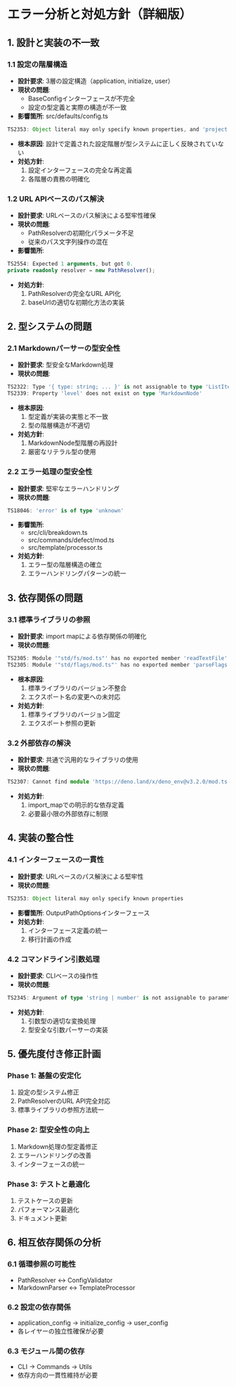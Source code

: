 # エラー分析と対処方針（詳細版）

## 1. 設計と実装の不一致

### 1.1 設定の階層構造

- **設計要求**: 3層の設定構造（application, initialize, user）
- **現状の問題**:
  - BaseConfigインターフェースが不完全
  - 設定の型定義と実際の構造が不一致
- **影響箇所**: src/defaults/config.ts

```typescript
TS2353: Object literal may only specify known properties, and 'project' does not exist in type 'BaseConfig'.
```

- **根本原因**: 設計で定義された設定階層が型システムに正しく反映されていない
- **対処方針**:
  1. 設定インターフェースの完全な再定義
  2. 各階層の責務の明確化

### 1.2 URL APIベースのパス解決

- **設計要求**: URLベースのパス解決による堅牢性確保
- **現状の問題**:
  - PathResolverの初期化パラメータ不足
  - 従来のパス文字列操作の混在
- **影響箇所**:

```typescript
TS2554: Expected 1 arguments, but got 0.
private readonly resolver = new PathResolver();
```

- **対処方針**:
  1. PathResolverの完全なURL API化
  2. baseUrlの適切な初期化方法の実装

## 2. 型システムの問題

### 2.1 Markdownパーサーの型安全性

- **設計要求**: 型安全なMarkdown処理
- **現状の問題**:

```typescript
TS2322: Type '{ type: string; ... }' is not assignable to type 'ListItemNode'
TS2339: Property 'level' does not exist on type 'MarkdownNode'
```

- **根本原因**:
  1. 型定義が実装の実態と不一致
  2. 型の階層構造が不適切
- **対処方針**:
  1. MarkdownNode型階層の再設計
  2. 厳密なリテラル型の使用

### 2.2 エラー処理の型安全性

- **設計要求**: 堅牢なエラーハンドリング
- **現状の問題**:

```typescript
TS18046: 'error' is of type 'unknown'
```

- **影響箇所**:
  - src/cli/breakdown.ts
  - src/commands/defect/mod.ts
  - src/template/processor.ts
- **対処方針**:
  1. エラー型の階層構造の確立
  2. エラーハンドリングパターンの統一

## 3. 依存関係の問題

### 3.1 標準ライブラリの参照

- **設計要求**: import mapによる依存関係の明確化
- **現状の問題**:

```typescript
TS2305: Module '"std/fs/mod.ts"' has no exported member 'readTextFile'
TS2305: Module '"std/flags/mod.ts"' has no exported member 'parseFlags'
```

- **根本原因**:
  1. 標準ライブラリのバージョン不整合
  2. エクスポート名の変更への未対応
- **対処方針**:
  1. 標準ライブラリのバージョン固定
  2. エクスポート参照の更新

### 3.2 外部依存の解決

- **設計要求**: 共通で汎用的なライブラリの使用
- **現状の問題**:

```typescript
TS2307: Cannot find module 'https://deno.land/x/deno_env@v3.2.0/mod.ts'
```

- **対処方針**:
  1. import_mapでの明示的な依存定義
  2. 必要最小限の外部依存に制限

## 4. 実装の整合性

### 4.1 インターフェースの一貫性

- **設計要求**: URLベースのパス解決による堅牢性
- **現状の問題**:

```typescript
TS2353: Object literal may only specify known properties
```

- **影響箇所**: OutputPathOptionsインターフェース
- **対処方針**:
  1. インターフェース定義の統一
  2. 移行計画の作成

### 4.2 コマンドライン引数処理

- **設計要求**: CLIベースの操作性
- **現状の問題**:

```typescript
TS2345: Argument of type 'string | number' is not assignable to parameter of type 'string'
```

- **対処方針**:
  1. 引数型の適切な変換処理
  2. 型安全な引数パーサーの実装

## 5. 優先度付き修正計画

### Phase 1: 基盤の安定化

1. 設定の型システム修正
2. PathResolverのURL API完全対応
3. 標準ライブラリの参照方法統一

### Phase 2: 型安全性の向上

1. Markdown処理の型定義修正
2. エラーハンドリングの改善
3. インターフェースの統一

### Phase 3: テストと最適化

1. テストケースの更新
2. パフォーマンス最適化
3. ドキュメント更新

## 6. 相互依存関係の分析

### 6.1 循環参照の可能性

- PathResolver ↔ ConfigValidator
- MarkdownParser ↔ TemplateProcessor

### 6.2 設定の依存関係

- application_config → initialize_config → user_config
- 各レイヤーの独立性確保が必要

### 6.3 モジュール間の依存

- CLI → Commands → Utils
- 依存方向の一貫性維持が必要
